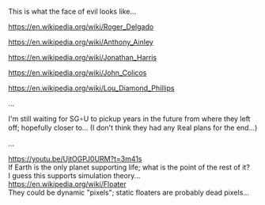 This is what the face of evil looks like...

https://en.wikipedia.org/wiki/Roger_Delgado

https://en.wikipedia.org/wiki/Anthony_Ainley

https://en.wikipedia.org/wiki/Jonathan_Harris

https://en.wikipedia.org/wiki/John_Colicos

https://en.wikipedia.org/wiki/Lou_Diamond_Phillips

...

I'm still waiting for SG∘U to pickup years in the future from where they left off; hopefully closer to... (I don't think they had any ℝeal plans for the end...)

...

https://youtu.be/UjtOGPJ0URM?t=3m41s
<br>If Earth is the only planet supporting life; what is the point of the rest of it?
<br>I guess this supports simulation theory...
<br>https://en.wikipedia.org/wiki/Floater
<br>They could be dynamic "pixels"; static floaters are probably dead pixels...
